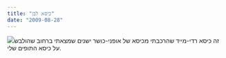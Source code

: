 ```yaml
---
title: "כיסא לבן"
date: "2009-08-28"
---
```


[![](https://nurnachman.files.wordpress.com/2009/08/fc218-whitethrone.jpg?w=225)](https://nurnachman.files.wordpress.com/2009/08/fc218-whitethrone.jpg)זה כיסא רדי-מייד שהרכבתי מכיסא של אופני-כושר ישנים שמצאתי ברחוב שהולבש על כיסא התופים שלי.
